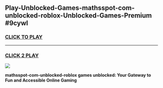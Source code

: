 
## Play-Unblocked-Games-mathsspot-com-unblocked-roblox-Unblocked-Games-Premium #9cywl
<h3>
<a href="https://premium.freeplayer.one?title=mathsspot-com-unblocked-roblox&ref=12M">CLICK TO PLAY</a></h3>
<hr>

<h3>
<a href="https://premium.freeplayer.one?title=mathsspot-com-unblocked-roblox&ref=12M">CLICK 2 PLAY</a>
  
</h3>

<a href="https://premium.freeplayer.one?title=mathsspot-com-unblocked-roblox&ref=12M"><img src="https://clearcache.store/games.png"></a>


**mathsspot-com-unblocked-roblox games unblocked: Your Gateway to Fun and Accessible Online Gaming**
